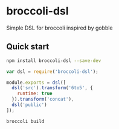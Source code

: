 # broccoli-dsl

Simple DSL for broccoli inspired by gobble

## Quick start

```bash
npm install broccoli-dsl --save-dev
```

```javascript
var dsl = require('broccoli-dsl');

module.exports = dsl([
  dsl('src').transform('6to5', {
    runtime: true
  }).transform('concat'),
  dsl('public')
]);
```

```bash
broccoli build
```
